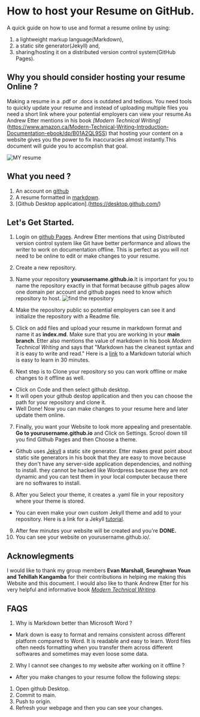 # How to host your Resume on GitHub.

A quick guide on how to use and format a resume online by using:
1. a lightweight markup language(Markdown),
1. a static site generator(Jekyll) and,
1. sharing/hosting it on a distributed version control system(GitHub Pages).

## Why you should consider hosting your resume Online ?

Making a resume in a .pdf or .docx is outdated and tedious. You need tools to quickly update your resume and instead of uploading multiple files you need a short link where your potential employers can view your resume.As Andrew Etter mentions in his book *[Modern Technical Writing]*(https://www.amazon.ca/Modern-Technical-Writing-Introduction-Documentation-ebook/dp/B01A2QL9SS) that hosting your content on a website gives you the power to fix inaccuracies almost instantly.This document will guide you to accomplish that goal.

![MY resume](https://media.giphy.com/media/znMM8g0B7EE5HZHzlV/giphy.gif)

## What you need ?
1. An account on [github](https://github.com/)
1. A resume formatted in [markdown](https://daringfireball.net/projects/markdown/). 
1. [Github Desktop application].(https://desktop.github.com/)

## Let's Get Started.
1. Login on [github Pages](https://github.com/). Andrew Etter mentions that using Distributed version control system like Git have better performance and allows the writer to work on documentation offline. This is perfect as you will not need to be online to edit or make changes to your resume.

2. Create a new repository. 
3. Name your repository **yourusername.github.io**.It is important for you to name the repository exactly in that format because github pages allow one domain per account and github pages need to know which repository to host. ![find the repository](https://media.giphy.com/media/pWKSwNQNyZzCZA2S2i/giphy.gif) 
4. Make the repository public so potential employers can see it and initialize the repository with a Readme file.
5. Click on add files and upload your resume in markdown format and name it as **index.md**. Make sure that you are working in your **main branch**. Etter also mentions the value of markdown in his book *Modern Technical Writing* and says that "Markdown has the cleanest syntax and it is easy to write and read." Here is a [link](https://www.markdowntutorial.com/) to a Markdown tutorial which is easy to learn in 30 minutes.
6. Next step is to Clone your repository so you can work offline or make changes to it offline as well.
 * Click on Code and then select github desktop.
 * It will open your github destop application and then you can choose the path for your repository and clone it.
 * Well Done! Now you can make changes to your resume here and later update them online.
7. Finally, you want your Website to look more appealing and presentable. **Go to yourusername.github.io** and Click on Settings. Scrool down till you find Github Pages and then Choose a theme.
* Github uses [Jekyll](https://github.com/jekyll/jekyll) a static site generator. Etter makes great point about static site generators in his book that they are easy to move because they don't have any server-side application dependencies, and nothing to install. they cannot be hacked like Wordpress because they are not dynamic and you can test them in your local computer because there are no softwares to install.
8. After you Select your theme, it creates a .yaml file in your repository where your theme is stored.
 * You can even make your own custom Jekyll theme and add to your repository. Here is a link for a Jekyll [tutorial](https://www.youtube.com/playlist?list=PLLAZ4kZ9dFpOPV5C5Ay0pHaa0RJFhcmcB).
9. After few minutes your website will be created and you're **DONE.**
10. You can see your website on yourusername.github.io/.

## Acknowlegments
I would like to thank my group members **Evan Marshall, Seunghwan Youn and Tehillah Kangamba** for their contributions in helping me making this Website and this document.
I would also like to thank Andrew Etter for his very helpful and informative book [*Modern Technical Writing*](https://www.amazon.ca/Modern-Technical-Writing-Introduction-Documentation-ebook/dp/B01A2QL9SS).

## FAQS
1. Why is Markdown better than Microsoft Word ? 
  * Mark down is easy to format and remains consistent across different platform compared to Word. It is readable and easy to learn. Word files often needs formatting when you transfer them across different softwares and sometimes may even loose some data.
 
2. Why I cannot see changes to my website after working on it offline ?
  * After you make changes to your resume follow the following steps:
  1. Open github Desktop.
  2. Commit to main.
  3. Push to origin. 
  4. Refresh your webpage and then you can see your changes.
